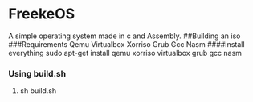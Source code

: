 # FreekeOS
A simple operating system made in c and Assembly.
##Building an iso
###Requirements
Qemu
Virtualbox
Xorriso
Grub
Gcc
Nasm
####Install everything
sudo apt-get install qemu xorriso virtualbox grub gcc nasm
### Using build.sh
1. sh build.sh
